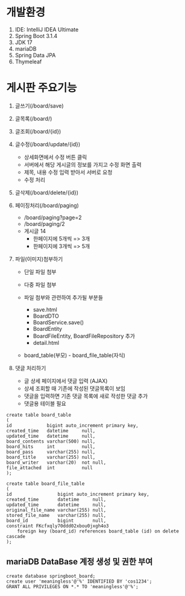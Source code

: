 # 개발환경
1. IDE: IntelliJ IDEA Ultimate
2. Spring Boot 3.1.4
3. JDK 17
4. mariaDB
5. Spring Data JPA
6. Thymeleaf

# 게시판 주요기능
1. 글쓰기(/board/save)
2. 글목록(/board/)
3. 글조회(/board/{id})
4. 글수정(/board/update/{id})
    - 상세화면에서 수정 버튼 클릭
    - 서버에서 해당 게시글의 정보를 가지고 수정 화면 출력
    - 제목, 내용 수정 입력 받아서 서버로 요청
    - 수정 처리
5. 글삭제(/board/delete/{id})
6. 페이징처리(/board/paging)
    - /board/paging?page=2
    - /board/paging/2
    - 게시글 14
        - 한페이지에 5개씩 => 3개
        - 한페이지에 3개씩 => 5개
7. 파일(이미지)첨부하기
    - 단일 파일 첨부
    - 다중 파일 첨부
    - 파일 첨부와 관련하여 추가될 부분들
        - save.html
        - BoardDTO
        - BoardService.save()
        - BoardEntity
        - BoardFileEntity, BoardFileRepository 추가
        - detail.html

    - board_table(부모) - board_file_table(자식)

8. 댓글 처리하기
   - 글 상세 페이지에서 댓글 입력 (AJAX)
   - 상세 조회할 때 기존에 작성된 댓글목록이 보임
   - 댓글을 입력하면 기존 댓글 목록에 새로 작성한 댓글 추가
   - 댓글용 테이블 필요

```
create table board_table
(
id             bigint auto_increment primary key,
created_time   datetime     null,
updated_time   datetime     null,
board_contents varchar(500) null,
board_hits     int          null,
board_pass     varchar(255) null,
board_title    varchar(255) null,
board_writer   varchar(20)  not null,
file_attached  int          null
);

create table board_file_table
(
id                 bigint auto_increment primary key,
created_time       datetime     null,
updated_time       datetime     null,
original_file_name varchar(255) null,
stored_file_name   varchar(255) null,
board_id           bigint       null,
constraint FKcfxqly70ddd02xbou0jxgh4o3
    foreign key (board_id) references board_table (id) on delete cascade
);
```




## mariaDB DataBase 계정 생성 및 권한 부여
```
create database springboot_board;
create user 'meaningless'@'%' IDENTIFIED BY 'cos1234';
GRANT ALL PRIVILEGES ON *.* TO 'meaningless'@'%';
```